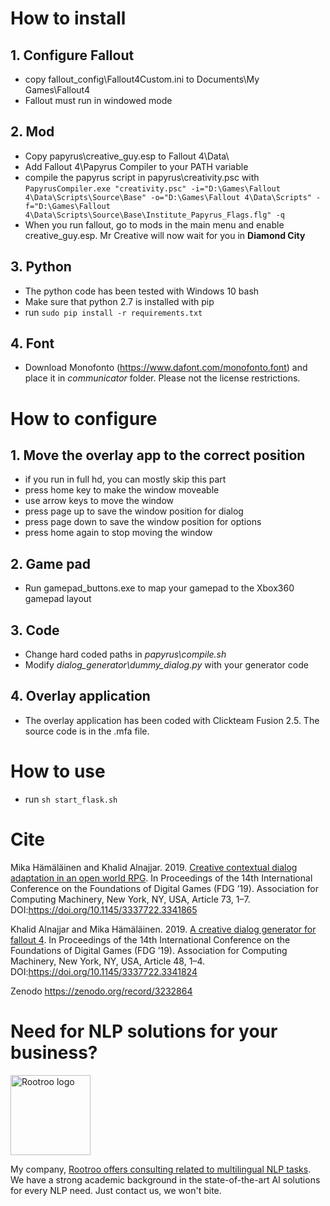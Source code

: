 # How to install

## 1. Configure Fallout
- copy fallout_config\Fallout4Custom.ini to Documents\My Games\Fallout4
- Fallout must run in windowed mode

## 2. Mod
- Copy papyrus\creative_guy.esp to Fallout 4\Data\
- Add Fallout 4\Papyrus Compiler to your PATH variable
- compile the papyrus script in papyrus\creativity.psc with `PapyrusCompiler.exe "creativity.psc" -i="D:\Games\Fallout 4\Data\Scripts\Source\Base" -o="D:\Games\Fallout 4\Data\Scripts" -f="D:\Games\Fallout 4\Data\Scripts\Source\Base\Institute_Papyrus_Flags.flg" -q`
- When you run fallout, go to mods in the main menu and enable creative_guy.esp. Mr Creative will now wait for you in **Diamond City**

## 3. Python
- The python code has been tested with Windows 10 bash
- Make sure that python 2.7 is installed with pip
- run `sudo pip install -r requirements.txt`

## 4. Font
- Download Monofonto (https://www.dafont.com/monofonto.font) and place it in *communicator* folder. Please not the license restrictions.

# How to configure

## 1. Move the overlay app to the correct position
- if you run in full hd, you can mostly skip this part
- press home key to make the window moveable
- use arrow keys to move the window
- press page up to save the window position for dialog
- press page down to save the window position for options
- press home again to stop moving the window

## 2. Game pad
- Run gamepad_buttons.exe to map your gamepad to the Xbox360 gamepad layout

## 3. Code
- Change hard coded paths in *papyrus\compile.sh*
- Modify *dialog_generator\dummy_dialog.py* with your generator code

## 4. Overlay application
- The overlay application has been coded with Clickteam Fusion 2.5. The source code is in the .mfa file.

# How to use
- run `sh start_flask.sh`

# Cite
Mika Hämäläinen and Khalid Alnajjar. 2019. [Creative contextual dialog adaptation in an open world RPG](https://dl.acm.org/doi/10.1145/3337722.3341865). In Proceedings of the 14th International Conference on the Foundations of Digital Games (FDG ’19). Association for Computing Machinery, New York, NY, USA, Article 73, 1–7. DOI:https://doi.org/10.1145/3337722.3341865

Khalid Alnajjar and Mika Hämäläinen. 2019. [A creative dialog generator for fallout 4](https://doi.org/10.1145/3337722.3341824). In Proceedings of the 14th International Conference on the Foundations of Digital Games (FDG ’19). Association for Computing Machinery, New York, NY, USA, Article 48, 1–4. DOI:https://doi.org/10.1145/3337722.3341824

Zenodo https://zenodo.org/record/3232864

# Need for NLP solutions for your business?


<img src="https://rootroo.com/cropped-logo-01-png/" alt="Rootroo logo" width="128px" height="128px">

My company, [Rootroo offers consulting related to multilingual NLP tasks](https://rootroo.com/). We have a strong academic background in the state-of-the-art AI solutions for every NLP need. Just contact us, we won't bite.
